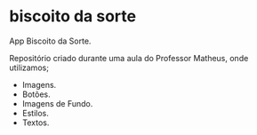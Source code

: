 # biscoito da sorte
 App Biscoito da Sorte.

 Repositório criado durante uma aula do Professor Matheus, onde utilizamos;
 - Imagens.
 - Botões.
 - Imagens de Fundo.
 - Estilos.
 - Textos.
